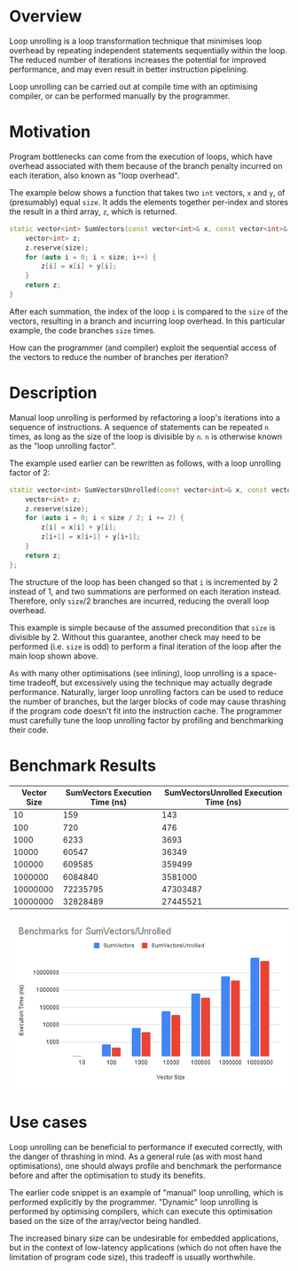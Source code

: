# Overview

Loop unrolling is a loop transformation technique that minimises loop overhead by repeating independent statements sequentially within the loop. The reduced number of iterations increases the potential for improved performance, and may even result in better instruction pipelining.

Loop unrolling can be carried out at compile time with an optimising compiler, or can be performed manually by the programmer.

# Motivation

Program bottlenecks can come from the execution of loops, which have overhead associated with them because of the branch penalty incurred on each iteration, also known as "loop overhead".

The example below shows a function that takes two `int` vectors, `x` and `y`, of (presumably) equal `size`. It adds the elements together per-index and stores the result in a third array, `z`, which is returned.

```c++
static vector<int> SumVectors(const vector<int>& x, const vector<int>& y, int size) {
    vector<int> z;
    z.reserve(size);
    for (auto i = 0; i < size; i++) {
        z[i] = x[i] + y[i];
    }
    return z;
}
```

After each summation, the index of the loop `i` is compared to the `size` of the vectors, resulting in a branch and incurring loop overhead. In this particular example, the code branches `size` times.

How can the programmer (and compiler) exploit the sequential access of the vectors to reduce the number of branches per iteration?

# Description

Manual loop unrolling is performed by refactoring a loop's iterations into a sequence of instructions. A sequence of statements can be repeated `n` times, as long as the size of the loop is divisible by `n`. `n` is otherwise known as the "loop unrolling factor".

The example used earlier can be rewritten as follows, with a loop unrolling factor of 2:

```c++
static vector<int> SumVectorsUnrolled(const vector<int>& x, const vector<int>& y, int size) {
    vector<int> z;
    z.reserve(size);
    for (auto i = 0; i < size / 2; i += 2) {
        z[i] = x[i] + y[i];
        z[i+1] = x[i+1] + y[i+1];
    }
    return z;
};
```

The structure of the loop has been changed so that `i` is incremented by 2 instead of 1, and two summations are performed on each iteration instead. Therefore, only `size`/2 branches are incurred, reducing the overall loop overhead.

This example is simple because of the assumed precondition that `size` is divisible by 2. Without this guarantee, another check may need to be performed (i.e. `size` is odd) to perform a final iteration of the loop after the main loop shown above.

As with many other optimisations (see inlining), loop unrolling is a space-time tradeoff, but excessively using the technique may actually degrade performance. Naturally, larger loop unrolling factors can be used to reduce the number of branches, but the larger blocks of code may cause thrashing if the program code doesn't fit into the instruction cache. The programmer must carefully tune the loop unrolling factor by profiling and benchmarking their code.

# Benchmark Results

| Vector Size | SumVectors Execution Time (ns) | SumVectorsUnrolled Execution Time (ns) |
|-------------|--------------------------------|----------------------------------------|
|          10 |                            159 |                                    143 |
|         100 |                            720 |                                    476 |
|        1000 |                           6233 |                                   3693 |
|       10000 |                          60547 |                                  36349 |
|      100000 |                         609585 |                                 359499 |
|     1000000 |                        6084840 |                                3581000 |
|    10000000 |                       72235795 |                               47303487 |
|    10000000 |                       32828489 |                               27445521 |

![SumVectors Benchmark Results](./images/SumVectors.png)

# Use cases

Loop unrolling can be beneficial to performance if executed correctly, with the danger of thrashing in mind. As a general rule (as with most hand optimisations), one should always profile and benchmark the performance before and after the optimisation to study its benefits.

The earlier code snippet is an example of "manual" loop unrolling, which is performed explicitly by the programmer. "Dynamic" loop unrolling is performed by optimising compilers, which can execute this optimisation based on the size of the array/vector being handled.

The increased binary size can be undesirable for embedded applications, but in the context of low-latency applications (which do not often have the limitation of program code size), this tradeoff is usually worthwhile.